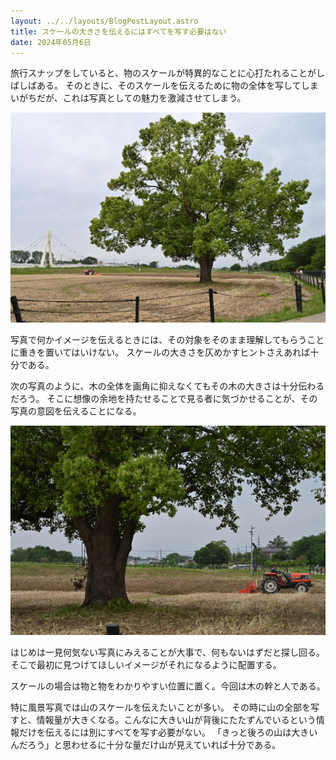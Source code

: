 ```yaml
---
layout: ../../layouts/BlogPostLayout.astro
title: スケールの大きさを伝えるにはすべてを写す必要はない
date: 2024年05月6日
---
```


旅行スナップをしていると、物のスケールが特異的なことに心打たれることがしばしばある。
そのときに、そのスケールを伝えるために物の全体を写してしまいがちだが、これは写真としての魅力を激減させてしまう。

![](../../assets/blog/post-3/DSC_3939.JPG)

写真で何かイメージを伝えるときには、その対象をそのまま理解してもらうことに重きを置いてはいけない。
スケールの大きさを仄めかすヒントさえあれば十分である。

次の写真のように、木の全体を画角に抑えなくてもその木の大きさは十分伝わるだろう。
そこに想像の余地を持たせることで見る者に気づかせることが、その写真の意図を伝えることになる。

![](../../assets/blog/post-3/DSC_3942.JPG)

はじめは一見何気ない写真にみえることが大事で、何もないはずだと探し回る。そこで最初に見つけてほしいイメージがそれになるように配置する。

スケールの場合は物と物をわかりやすい位置に置く。今回は木の幹と人である。

特に風景写真では山のスケールを伝えたいことが多い。
その時に山の全部を写すと、情報量が大きくなる。こんなに大きい山が背後にたたずんでいるという情報だけを伝えるには別にすべてを写す必要がない。
「きっと後ろの山は大きいんだろう」と思わせるに十分な量だけ山が見えていれば十分である。